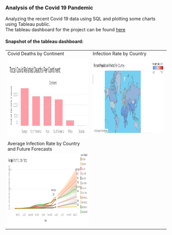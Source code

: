 ### Analysis of the Covid 19 Pandemic
Analyzing the recent Covid 19 data using SQL and plotting some charts using Tableau public. <br>
The tableau dashboard for the project can be found <a href="https://public.tableau.com/app/profile/arindam.baruah#!/?newProfile=&activeTab=0">here</a> <br>

#### Snapshot of the tableau dashboard: <br>

<table>
  <tr>
    <td>Covid Deaths by Continent</td>
    <td>Infection Rate by Country</td>
  </tr>
  <tr>
    <td valign="top"><img src="https://github.com/Ol0fmeistR/Covid-19-Analysis/blob/main/Images/Continent.png" height="250"></td>
    <td valign="top"><img src="https://github.com/Ol0fmeistR/Covid-19-Analysis/blob/main/Images/PercentPop.png" width="1000" height="234"></td>
  </tr>
  <tr>
    <td>Average Infection Rate by Country and Future Forecasts</td>
  </tr>
  <tr>
    <td valign="top"><img src="https://github.com/Ol0fmeistR/Covid-19-Analysis/blob/main/Images/CountryStats.png" height="230"></td>
  </tr>
</table>
